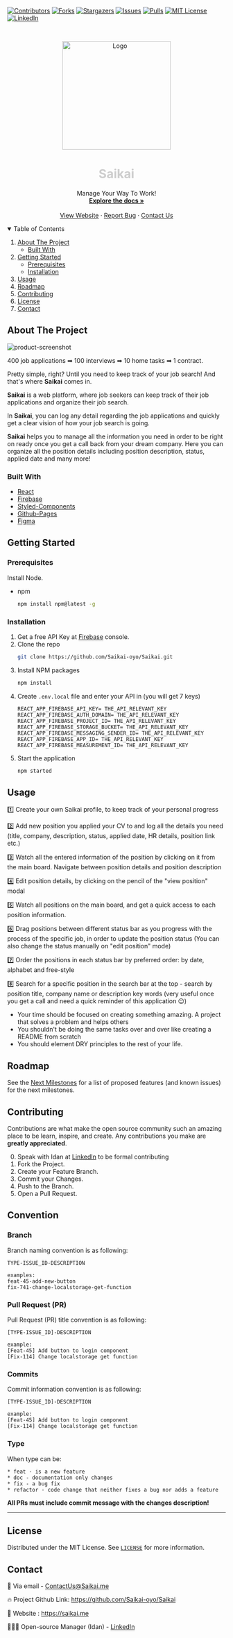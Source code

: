 [![Contributors][contributors-shield]][contributors-url]
[![Forks][forks-shield]][forks-url]
[![Stargazers][stars-shield]][stars-url]
[![Issues][issues-shield]][issues-url]
[![Pulls][pulls-shield]][pulls-url]
[![MIT License][license-shield]][license-url]
[![LinkedIn][linkedin-shield]][linkedin-url]

<!-- PROJECT LOGO -->
<br />
<p align="center">
  <a href="https://github.com/othneildrew/Best-README-Template">
    <img src="https://user-images.githubusercontent.com/41434778/117974531-53c5a600-b336-11eb-8e7c-a9e15e41783f.png" alt="Logo" height="250">
  </a>

  <h1 style="color:#CDCDCD" align="center"><b>Saikai</b></h1>

  <p align="center">
    Manage Your Way To Work!
    <br />
    <a href="https://github.com/Saikai-oyo/Saikai/blob/dev/README.md"><strong>Explore the docs »</strong></a>
    <br />
    <br />
    <a href="https://saikai.me">View Website</a>
    ·
    <a href="https://github.com/Saikai-oyo/Saikai/issues">Report Bug</a>
    ·
    <a href="mailto:contactus@saikai.me">Contact Us</a>
  </p>
</p>

<!-- TABLE OF CONTENTS -->
<details open="open">
  <summary>Table of Contents</summary>
  <ol>
    <li>
      <a href="#about-the-project">About The Project</a>
      <ul>
        <li><a href="#built-with">Built With</a></li>
      </ul>
    </li>
    <li>
      <a href="#getting-started">Getting Started</a>
      <ul>
        <li><a href="#prerequisites">Prerequisites</a></li>
        <li><a href="#installation">Installation</a></li>
      </ul>
    </li>
    <li><a href="#usage">Usage</a></li>
    <li><a href="#roadmap">Roadmap</a></li>
    <li><a href="#contributing">Contributing</a></li>
    <li><a href="#license">License</a></li>
    <li><a href="#contact">Contact</a></li>
  </ol>
</details>

<!-- ABOUT THE PROJECT -->

## About The Project

![product-screenshot](https://user-images.githubusercontent.com/41434778/119908285-ee3eff80-bf5a-11eb-929e-519affb5177c.gif)

400 job applications ➡ 100 interviews ➡ 10 home tasks ➡ 1 contract.

Pretty simple, right? Until you need to keep track of your job search!
And that's where <b>Saikai</b> comes in.

<b>Saikai</b> is a web platform, where job seekers can keep track of their job applications and organize their job search.

In <b>Saikai</b>, you can log any detail regarding the job applications and quickly get a clear vision of how your job search is going.

<b>Saikai</b> helps you to manage all the information you need in order to be right on ready once you get a call back from your dream company. Here you can organize all the position details including position description, status, applied date and many more!

### Built With

- [React](https://reactjs.org/)
- [Firebase](https://firebase.google.com/)
- [Styled-Components](https://styled-components.com/)
- [Github-Pages](https://pages.github.com/)
- [Figma](https://www.figma.com/)

<!-- GETTING STARTED -->

## Getting Started

### Prerequisites

Install Node.

- npm
  ```sh
  npm install npm@latest -g
  ```

### Installation

1. Get a free API Key at [Firebase](https://firebase.google.com) console.
2. Clone the repo
   ```sh
   git clone https://github.com/Saikai-oyo/Saikai.git
   ```
3. Install NPM packages
   ```sh
   npm install
   ```
4. Create `.env.local` file and enter your API in (you will get 7 keys)
   ```JS
   REACT_APP_FIREBASE_API_KEY= THE_API_RELEVANT_KEY
   REACT_APP_FIREBASE_AUTH_DOMAIN= THE_API_RELEVANT_KEY
   REACT_APP_FIREBASE_PROJECT_ID= THE_API_RELEVANT_KEY
   REACT_APP_FIREBASE_STORAGE_BUCKET= THE_API_RELEVANT_KEY
   REACT_APP_FIREBASE_MESSAGING_SENDER_ID= THE_API_RELEVANT_KEY
   REACT_APP_FIREBASE_APP_ID= THE_API_RELEVANT_KEY
   REACT_APP_FIREBASE_MEASUREMENT_ID= THE_API_RELEVANT_KEY
   ```
5. Start the application
   ```sh
   npm started
   ```

<!-- USAGE EXAMPLES -->

## Usage

1️⃣ Create your own Saikai profile, to keep track of your personal progress

2️⃣ Add new position you applied your CV to and log all the details you need (title, company, description, status, applied date, HR details, position link etc.)

3️⃣ Watch all the entered information of the position by clicking on it from the main board. Navigate between position details and position description

4️⃣ Edit position details, by clicking on the pencil of the "view position" modal

5️⃣ Watch all positions on the main board, and get a quick access to each position information.

6️⃣ Drag positions between different status bar as you progress with the process of the specific job, in order to update the position status (You can also change the status manually on "edit position" mode)

7️⃣ Order the positions in each status bar by preferred order: by date, alphabet and free-style

8️⃣ Search for a specific position in the search bar at the top - search by position title, company name or description key words (very useful once you get a call and need a quick reminder of this application 😉)

- Your time should be focused on creating something amazing. A project that solves a problem and helps others
- You shouldn't be doing the same tasks over and over like creating a README from scratch
- You should element DRY principles to the rest of your life.

<!-- ROADMAP -->

## Roadmap

See the [Next Milestones](https://github.com/Saikai-oyo/Saikai/milestones) for a list of proposed features (and known issues) for the next milestones.

<!-- CONTRIBUTING -->

## Contributing

Contributions are what make the open source community such an amazing place to be learn, inspire, and create. Any contributions you make are **greatly appreciated**.

0. Speak with Idan at [LinkedIn](https://www.linkedin.com/in/idanlevian/) to be formal contributing
1. Fork the Project.
2. Create your Feature Branch.
3. Commit your Changes.
4. Push to the Branch.
5. Open a Pull Request.

<!-- LICENSE -->

## Convention

### Branch

Branch naming convention is as following:

```
TYPE-ISSUE_ID-DESCRIPTION

examples:
feat-45-add-new-button
fix-741-change-localstorage-get-function
```

### Pull Request (PR)

Pull Request (PR) title convention is as following:

```
[TYPE-ISSUE_ID]-DESCRIPTION

example:
[Feat-45] Add button to login component
[Fix-114] Change localstorage get function
```

### Commits

Commit information convention is as following:

```
[TYPE-ISSUE_ID]-DESCRIPTION

example:
[Feat-45] Add button to login component
[Fix-114] Change localstorage get function
```

### Type

When type can be:

    * feat - is a new feature
    * doc - documentation only changes
    * fix - a bug fix
    * refactor - code change that neither fixes a bug nor adds a feature

**All PRs must include commit message with the changes description!**

---

## License

Distributed under the MIT License. See [`LICENSE`](https://github.com/Saikai-oyo/Saikai/blob/dev/LICENSE) for more information.

<!-- CONTACT -->

## Contact

📧 Via email - ContactUs@Saikai.me

🔥 Project Github Link: https://github.com/Saikai-oyo/Saikai

🔗 Website : https://saikai.me

👨🏾‍💻 Open-source Manager (Idan) - [LinkedIn](https://www.linkedin.com/in/idanlevian/)

<!-- MARKDOWN LINKS & IMAGES -->
<!-- https://www.markdownguide.org/basic-syntax/#reference-style-links -->

[contributors-shield]: https://img.shields.io/github/contributors/Saikai-oyo/Saikai.svg?style=for-the-badge
[contributors-url]: https://github.com/Saikai-oyo/Saikai/graphs/contributors
[forks-shield]: https://img.shields.io/github/forks/Saikai-oyo/Saikai.svg?style=for-the-badge
[forks-url]: https://github.com/Saikai-oyo/Saikai/network/members
[stars-shield]: https://img.shields.io/github/stars/Saikai-oyo/Saikai.svg?style=for-the-badge
[stars-url]: https://github.com/Saikai-oyo/Saikai/stargazers
[issues-shield]: https://img.shields.io/github/issues/Saikai-oyo/Saikai.svg?style=for-the-badge
[issues-url]: https://github.com/Saikai-oyo/Saikai/issues
[pulls-url]: https://github.com/Saikai-oyo/Saikai/pulls
[pulls-shield]: https://img.shields.io/github/issues-pr/Saikai-oyo/Saikai.svg?style=for-the-badge
[license-shield]: https://img.shields.io/github/license/Saikai-oyo/Saikai.svg?style=for-the-badge
[license-url]: https://github.com/Saikai-oyo/Saikai/blob/master/LICENSE.txt
[linkedin-shield]: https://img.shields.io/badge/-LinkedIn-black.svg?style=for-the-badge&logo=linkedin&colorB=555
[linkedin-url]: https://www.linkedin.com/company/72704625
[product-screenshot]: https://user-images.githubusercontent.com/41434778/118405125-e344bf00-b67e-11eb-9f7e-9f64ef50c67c.png

